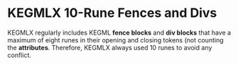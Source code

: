 # KEGMLX 10-Rune Fences and Divs

KEGMLX regularly includes KEGML **fence blocks** and **div blocks** that have a maximum of eight runes in their opening and closing tokens (not counting the **attributes**. Therefore, KEGMLX always used 10 runes to avoid any conflict.
